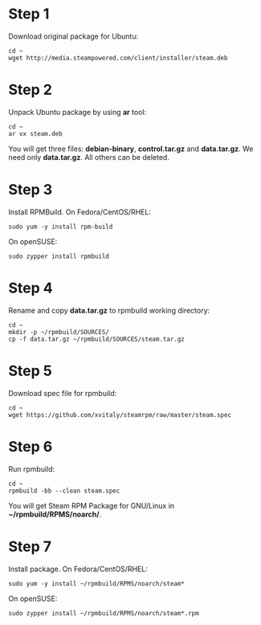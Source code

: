 Step 1
========
Download original package for Ubuntu:
```
cd ~
wget http://media.steampowered.com/client/installer/steam.deb
```

Step 2
=======
Unpack Ubuntu package by using <b>ar</b> tool:
```
cd ~
ar vx steam.deb
```
You will get three files: <b>debian-binary</b>, <b>control.tar.gz</b> and <b>data.tar.gz</b>. We need only <b>data.tar.gz</b>. All others can be deleted.

Step 3
=======
Install RPMBuild. On Fedora/CentOS/RHEL:
```
sudo yum -y install rpm-build
```
On openSUSE:
```
sudo zypper install rpmbuild
```

Step 4
=======
Rename and copy <b>data.tar.gz</b> to rpmbuild working directory:
```
cd ~
mkdir -p ~/rpmbuild/SOURCES/
cp -f data.tar.gz ~/rpmbuild/SOURCES/steam.tar.gz
```

Step 5
=======
Download spec file for rpmbuild:
```
cd ~
wget https://github.com/xvitaly/steamrpm/raw/master/steam.spec
```

Step 6
=======
Run rpmbuild:
```
cd ~
rpmbuild -bb --clean steam.spec
```
You will get Steam RPM Package for GNU/Linux in <b>~/rpmbuild/RPMS/noarch/</b>.

Step 7
=======
Install package. On Fedora/CentOS/RHEL:
```
sudo yum -y install ~/rpmbuild/RPMS/noarch/steam*
```
On openSUSE:
```
sudo zypper install ~/rpmbuild/RPMS/noarch/steam*.rpm
```
